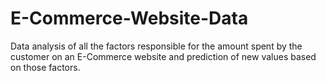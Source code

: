 # E-Commerce-Website-Data
Data analysis of all the factors responsible for the amount spent by the customer on an E-Commerce website and prediction of new values based on those factors.
